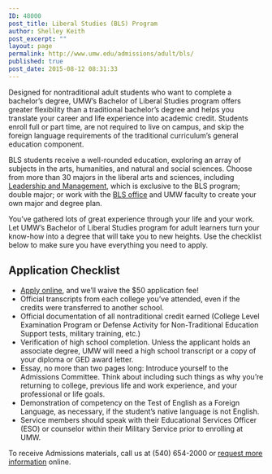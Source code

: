 ```yaml
---
ID: 48000
post_title: Liberal Studies (BLS) Program
author: Shelley Keith
post_excerpt: ""
layout: page
permalink: http://www.umw.edu/admissions/adult/bls/
published: true
post_date: 2015-08-12 08:31:33
---
```

Designed for nontraditional adult students who want to complete a bachelor’s degree, UMW’s Bachelor of Liberal Studies program offers greater flexibility than a traditional bachelor’s degree and helps you translate your career and life experience into academic credit. Students enroll full or part time, are not required to live on campus, and skip the foreign language requirements of the traditional curriculum’s general education component.

BLS students receive a well-rounded education, exploring an array of subjects in the arts, humanities, and natural and social sciences. Choose from more than 30 majors in the liberal arts and sciences, including <a href="http://cas.umw.edu/bls/bls-major-programs-of-study/leadership-and-management-major-2/">Leadership and Management</a>, which is exclusive to the BLS program; double major; or work with the <a href="http://cas.umw.edu/bls/">BLS office</a> and UMW faculty to create your own major and degree plan.

You’ve gathered lots of great experience through your life and your work. Let UMW’s Bachelor of Liberal Studies program for adult learners turn your know-how into a degree that will take you to new heights. Use the checklist below to make sure you have everything you need to apply.
<h2>Application Checklist</h2>
<ul>
 	<li><a href="https://admissions.umw.edu/register/BLS">Apply online</a>, and we’ll waive the $50 application fee!</li>
 	<li>Official transcripts from each college you’ve attended, even if the credits were transferred to another school.</li>
 	<li>Official documentation of all nontraditional credit earned (College Level Examination Program or Defense Activity for Non-Traditional Education Support tests, military training, etc.)</li>
 	<li>Verification of high school completion. Unless the applicant holds an associate degree, UMW will need a high school transcript or a copy of your diploma or GED award letter.</li>
 	<li>Essay, no more than two pages long: Introduce yourself to the Admissions Committee. Think about including such things as why you’re returning to college, previous life and work experience, and your professional or life goals.</li>
 	<li>Demonstration of competency on the Test of English as a Foreign Language, as necessary, if the student’s native language is not English.</li>
 	<li>Service members should speak with their Educational Services Officer (ESO) or counselor within their Military Service prior to enrolling at UMW.</li>
</ul>
To receive Admissions materials, call us at (540) 654-2000 or <a href="https://admissions.umw.edu/register/moreinfo">request more information</a> online.